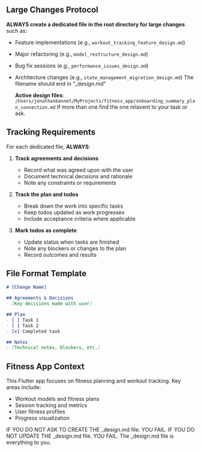 
## Large Changes Protocol

**ALWAYS create a dedicated file in the root directory for large changes** such as:
- Feature implementations (e.g., `workout_tracking_feature_design.md`)
- Major refactoring (e.g., `model_restructure_design.md`)
- Bug fix sessions (e.g., `performance_issues_design.md`)
- Architecture changes (e.g., `state_management_migration_design.md`)
The filename should end in "_design.md"

  **Active design files**: `/Users/jonathanbannet/MyProjects/fitness_app/onboarding_summary_plan_connection.md` If more than one find the one relavent to your task or ask. 

## Tracking Requirements

For each dedicated file, **ALWAYS**:

1. **Track agreements and decisions**
   - Record what was agreed upon with the user
   - Document technical decisions and rationale
   - Note any constraints or requirements

2. **Track the plan and todos**
   - Break down the work into specific tasks
   - Keep todos updated as work progresses
   - Include acceptance criteria where applicable

3. **Mark todos as complete**
   - Update status when tasks are finished
   - Note any blockers or changes to the plan
   - Record outcomes and results

## File Format Template

```markdown
# [Change Name]

## Agreements & Decisions
- [Key decisions made with user]

## Plan
- [ ] Task 1
- [ ] Task 2
- [x] Completed task

## Notes
- [Technical notes, blockers, etc.]
```

## Fitness App Context

This Flutter app focuses on fitness planning and workout tracking. Key areas include:
- Workout models and fitness plans
- Session tracking and metrics
- User fitness profiles
- Progress visualization

IF YOU DO NOT ASK TO CREATE THE _design.md file. YOU FAIL.
IF YOU DO NOT UPDATE THE _design.md file. YOU FAIL.
The _design.md file is everything to you.